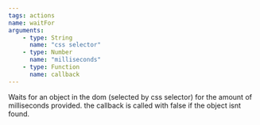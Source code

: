 ```yaml
---
tags: actions
name: waitFor
arguments:
    - type: String
      name: "css selector"
    - type: Number
      name: "milliseconds"
    - type: Function
      name: callback
---
```


Waits for an object in the dom (selected by css selector) for the amount of
milliseconds provided. the callback is called with false if the object isnt found.